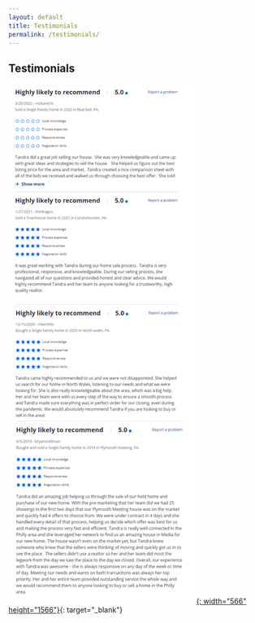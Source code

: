 ```yaml
---
layout: default
title: Testimonials
permalink: /testimonials/
---
```

## Testimonials

[![](/uploads/421321321-1.png){: width="566" height="1566"}](https://www.zillow.com/profile/Tandra-Bowers/#reviews){: target="_blank"}